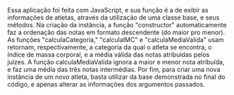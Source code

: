 Essa aplicação foi feita com JavaScript, e sua função é a de exibir as informações de atletas, através da utilização de uma classe base, e seus métodos.
Na criação da instância, a função "constructor" automaticamente faz a ordenação das notas em formato descendente (do maior pro menor).
As funções "calculaCategoria," "calculaIMC" e "calculaMediaValida" usam retornam, respectivamente, a categoria da qual o atleta se encontra, o índice de massa corporal, e a média válida das notas atribuídas pelos juízes.
A função calculaMediaValida ignora a maior e menor nota atribuída, e faz uma média das três notas intermédias.
Por fim, para criar uma nova instância de um novo atleta, basta utilizar da base demonstrada no final do código, e apenas alterar as informações dos argumentos passados.

